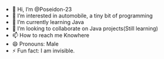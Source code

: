 - 👋 Hi, I’m @Poseidon-23
- 👀 I’m interested in automobile, a tiny bit of programming
- 🌱 I’m currently learning Java
- 💞️ I’m looking to collaborate on Java projects(Still learning)
- 📫 How to reach me Knowhere
- 😄 Pronouns: Male
- ⚡ Fun fact: I am invisible.

<!---
Ashiish-23/Ashiish-23 is a ✨ special ✨ repository because its `README.md` (this file) appears on your GitHub profile.
You can click the Preview link to take a look at your changes.
--->
